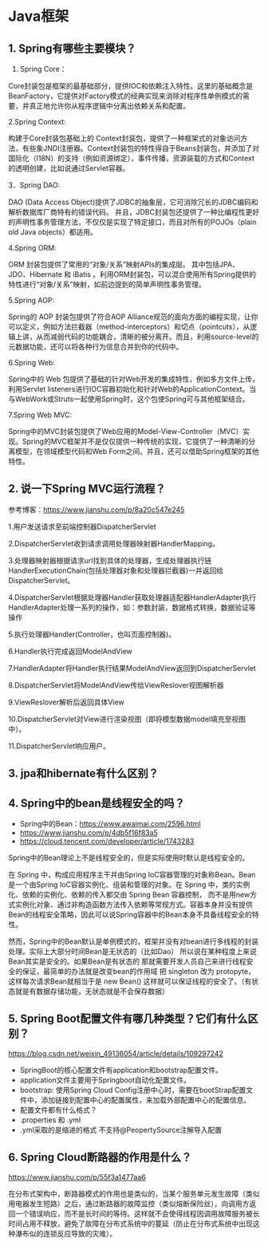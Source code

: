 # Java框架

## 1. Spring有哪些主要模块？

1. Spring Core：

 Core封装包是框架的最基础部分，提供IOC和依赖注入特性。这里的基础概念是BeanFactory，它提供对Factory模式的经典实现来消除对程序性单例模式的需要，并真正地允许你从程序逻辑中分离出依赖关系和配置。

2.Spring Context: 

构建于Core封装包基础上的 Context封装包，提供了一种框架式的对象访问方法，有些象JNDI注册器。Context封装包的特性得自于Beans封装包，并添加了对国际化（I18N）的支持（例如资源绑定），事件传播，资源装载的方式和Context的透明创建，比如说通过Servlet容器。

3．Spring DAO:  

DAO (Data Access Object)提供了JDBC的抽象层，它可消除冗长的JDBC编码和解析数据库厂商特有的错误代码。 并且，JDBC封装包还提供了一种比编程性更好的声明性事务管理方法，不仅仅是实现了特定接口，而且对所有的POJOs（plain old Java objects）都适用。

4.Spring ORM: 

ORM 封装包提供了常用的“对象/关系”映射APIs的集成层。 其中包括JPA、JDO、Hibernate 和 iBatis 。利用ORM封装包，可以混合使用所有Spring提供的特性进行“对象/关系”映射，如前边提到的简单声明性事务管理。

5.Spring AOP: 

Spring的 AOP 封装包提供了符合AOP Alliance规范的面向方面的编程实现，让你可以定义，例如方法拦截器（method-interceptors）和切点（pointcuts），从逻辑上讲，从而减弱代码的功能耦合，清晰的被分离开。而且，利用source-level的元数据功能，还可以将各种行为信息合并到你的代码中。

6.Spring Web: 

Spring中的 Web 包提供了基础的针对Web开发的集成特性，例如多方文件上传，利用Servlet listeners进行IOC容器初始化和针对Web的ApplicationContext。当与WebWork或Struts一起使用Spring时，这个包使Spring可与其他框架结合。

7.Spring Web MVC: 

Spring中的MVC封装包提供了Web应用的Model-View-Controller（MVC）实现。Spring的MVC框架并不是仅仅提供一种传统的实现，它提供了一种清晰的分离模型，在领域模型代码和Web Form之间。并且，还可以借助Spring框架的其他特性。

## 2. 说一下Spring MVC运行流程？

参考博客：https://www.jianshu.com/p/8a20c547e245

1.用户发送请求至前端控制器DispatcherServlet

2.DispatcherServlet收到请求调用处理器映射器HandlerMapping。

3.处理器映射器根据请求url找到具体的处理器，生成处理器执行链HandlerExecutionChain(包括处理器对象和处理器拦截器)一并返回给DispatcherServlet。

4.DispatcherServlet根据处理器Handler获取处理器适配器HandlerAdapter执行HandlerAdapter处理一系列的操作，如：参数封装，数据格式转换，数据验证等操作

5.执行处理器Handler(Controller，也叫页面控制器)。

6.Handler执行完成返回ModelAndView

7.HandlerAdapter将Handler执行结果ModelAndView返回到DispatcherServlet

8.DispatcherServlet将ModelAndView传给ViewReslover视图解析器

9.ViewReslover解析后返回具体View

10.DispatcherServlet对View进行渲染视图（即将模型数据model填充至视图中）。

11.DispatcherServlet响应用户。


## 3. jpa和hibernate有什么区别？

## 4. Spring中的bean是线程安全的吗？

- Spring中的Bean：https://www.awaimai.com/2596.html
- https://www.jianshu.com/p/4db5f16f83a5
- https://cloud.tencent.com/developer/article/1743283

Spring中的Bean理论上不是线程安全的，但是实际使用时默认是线程安全的。

在 Spring 中，构成应用程序主干并由Spring IoC容器管理的对象称Bean。Bean是一个由Spring IoC容器实例化、组装和管理的对象。在 Spring 中，类的实例化、依赖的实例化、依赖的传入都交由 Spring Bean 容器控制， 而不是用new方式实例化对象、通过非构造函数方法传入依赖等常规方式。容器本身并没有提供Bean的线程安全策略，因此可以说Spring容器中的Bean本身不具备线程安全的特性。

然而，Spring中的Bean默认是单例模式的，框架并没有对bean进行多线程的封装处理。实际上大部分时间Bean是无状态的（比如Dao） 所以说在某种程度上来说Bean其实是安全的。如果Bean是有状态的 那就需要开发人员自己来进行线程安全的保证，最简单的办法就是改变bean的作用域 把  singleton 改为 protopyte， 这样每次请求Bean就相当于是 new Bean() 这样就可以保证线程的安全了。（有状态就是有数据存储功能，无状态就是不会保存数据）

## 5. Spring Boot配置文件有哪几种类型？它们有什么区别？

https://blog.csdn.net/weixin_49136054/article/details/109297242

- SpringBoot的核心配置文件有application和bootstrap配置文件。
 - application文件主要用于Springboot自动化配置文件。
 - bootstrap: 使用Spring Cloud Config注册中心时，需要在bootStrap配置文件中，添加链接到配置中心的配置属性，来加载外部配置中心的配置信息。
- 配置文件都有什么格式？
 - .properties 和 .yml
 - .yml采取的是缩进的格式 不支持@PeopertySource注解导入配置

## 6. Spring Cloud断路器的作用是什么？

https://www.jianshu.com/p/55f3a1477aa6

在分布式架构中，断路器模式的作用也是类似的，当某个服务单元发生故障（类似用电器发生短路）之后，通过断路器的故障监控（类似熔断保险丝），向调用方返回一个错误响应，而不是长时间的等待。这样就不会使得线程因调用故障服务被长时间占用不释放，避免了故障在分布式系统中的蔓延（防止在分布式系统中出现这种瀑布似的连锁反应导致的灾难）。

